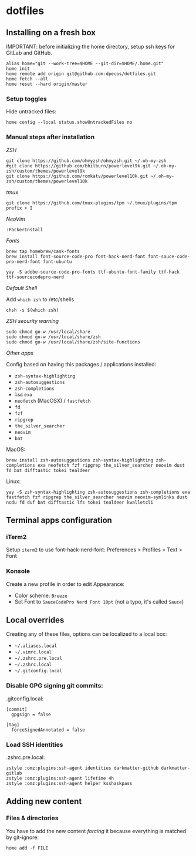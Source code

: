 # dotfiles

## Installing on a fresh box

IMPORTANT: before initializing the home directory, setup ssh keys for GitLab and GitHub.

    alias home="git --work-tree=$HOME --git-dir=$HOME/.home.git"
    home init
    home remote add origin git@github.com:dpecos/dotfiles.git
    home fetch --all
    home reset --hard origin/master

### Setup toggles

Hide untracked files:

    home config --local status.showUntrackedFiles no

### Manual steps after installation

_ZSH_

    git clone https://github.com/ohmyzsh/ohmyzsh.git ~/.oh-my-zsh
    #git clone https://github.com/bhilburn/powerlevel9k.git ~/.oh-my-zsh/custom/themes/powerlevel9k
    git clone https://github.com/romkatv/powerlevel10k.git ~/.oh-my-zsh/custom/themes/powerlevel10k

_tmux_

    git clone https://github.com/tmux-plugins/tpm ~/.tmux/plugins/tpm
    prefix + I

_NeoVim_

    :PackerInstall

_Fonts_

    brew tap homebrew/cask-fonts
    brew install font-source-code-pro font-hack-nerd-font font-sauce-code-pro-nerd-font font-ubuntu

    yay -S adobe-source-code-pro-fonts ttf-ubuntu-font-family ttf-hack ttf-sourcecodepro-nerd

_Default Shell_

Add `which zsh` to /etc/shells

    chsh -s $(which zsh)

_ZSH security warning_

    sudo chmod go-w /usr/local/share
    sudo chmod go-w /usr/local/share/zsh
    sudo chmod go-w /usr/local/share/zsh/site-functions

_Other apps_

Config based on having this packages / applications installed:

- `zsh-syntax-highlighting`
- `zsh-autosuggestions`
- `zsh-completions`
- ~~`lsd`~~ `exa`
- `neofetch` (MacOSX) / `fastfetch`
- `fd`
- `fzf`
- `ripgrep`
- `the_silver_searcher`
- `neovim`
- `bat`

MacOS:

```
brew install zsh-autosuggestions zsh-syntax-highlighting zsh-completions exa neofetch fzf ripgrep the_silver_searcher neovim dust fd bat difftastic tokei tealdeer
```

Linux:

```
yay -S zsh-syntax-highlighting zsh-autosuggestions zsh-completions exa fastfetch fzf ripgrep the_silver_searcher neovim neovim-symlinks dust ncdu fd duf bat difftastic lfs tokei tealdeer kwalletcli
```

## Terminal apps configuration

### iTerm2

Setup `iterm2` to use font-hack-nerd-font: Preferences > Profiles > Text > Font

### Konsole

Create a new profile in order to edit Appearance:

- Color scheme: `Breeze`
- Set Font to `SauceCodePro Nerd Font 10pt` (not a typo, it's called `Sauce`)

## Local overrides

Creating any of these files, options can be localized to a local box:

- `~/.aliases.local`
- `~/.vimrc.local`
- `~/.zshrc.pre.local`
- `~/.zshrc.local`
- `~/.gitconfig.local`

### Disable GPG signing git commits:

.gitconfig.local:

```
[commit]
  gpgsign = false

[tag]
  forceSignedAnnotated = false
```

### Load SSH identities

.zshrc.pre.local:

```
zstyle :omz:plugins:ssh-agent identities darkmatter-github darkmatter-gitlab
zstyle :omz:plugins:ssh-agent lifetime 4h
zstyle :omz:plugins:ssh-agent helper ksshaskpass
```

## Adding new content

### Files & directories

You have to add the new content _forcing_ it because everything is matched by git-ignore:

```
home add -f FILE
```

